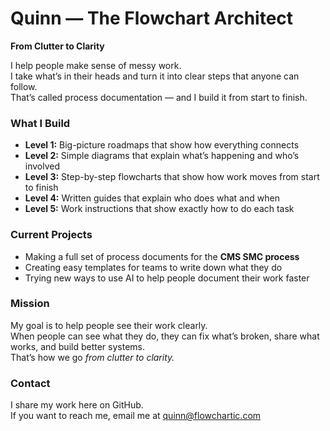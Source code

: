 # Quinn — The Flowchart Architect  
**From Clutter to Clarity**

I help people make sense of messy work.  
I take what’s in their heads and turn it into clear steps that anyone can follow.  
That’s called process documentation — and I build it from start to finish.

### What I Build
- **Level 1:** Big-picture roadmaps that show how everything connects  
- **Level 2:** Simple diagrams that explain what’s happening and who’s involved  
- **Level 3:** Step-by-step flowcharts that show how work moves from start to finish  
- **Level 4:** Written guides that explain who does what and when  
- **Level 5:** Work instructions that show exactly how to do each task  

### Current Projects
- Making a full set of process documents for the **CMS SMC process**  
- Creating easy templates for teams to write down what they do  
- Trying new ways to use AI to help people document their work faster  

### Mission
My goal is to help people see their work clearly.  
When people can see what they do, they can fix what’s broken, share what works, and build better systems.  
That’s how we go *from clutter to clarity.*

### Contact
I share my work here on GitHub.  
If you want to reach me, email me at [quinn@flowchartic.com](mailto:quinn@flowchartic.com)
